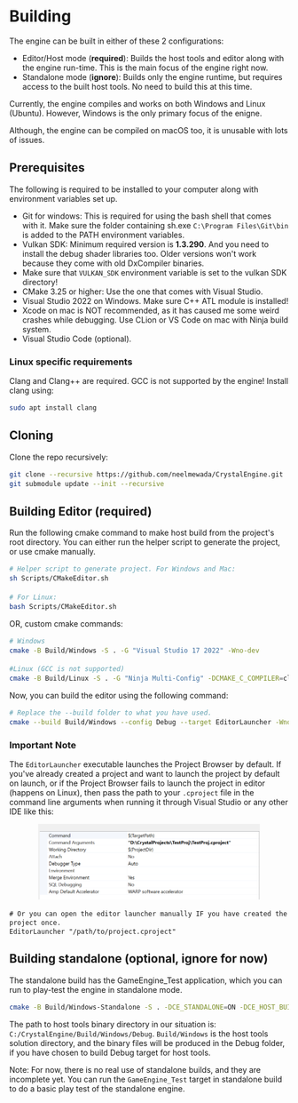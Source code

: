 # Building

The engine can be built in either of these 2 configurations:
* Editor/Host mode (**required**): Builds the host tools and editor along with the engine run-time. This is the main focus of the engine right now.
* Standalone mode (**ignore**): Builds only the engine runtime, but requires access to the built host tools. No need to build this at this time.

Currently, the engine compiles and works on both Windows and Linux (Ubuntu). However, Windows is the only primary focus of the enigne.

Although, the engine can be compiled on macOS too, it is unusable with lots of issues.

## Prerequisites

The following is required to be installed to your computer along with environment variables set up.

- Git for windows: This is required for using the bash shell that comes with it. Make sure the folder containing sh.exe `C:\Program Files\Git\bin` is added to the PATH environment variables.
- Vulkan SDK: Minimum required version is **1.3.290**. And you need to install the debug shader libraries too. Older versions won't work because they come with old DxCompiler binaries.
- Make sure that `VULKAN_SDK` environment variable is set to the vulkan SDK directory!
- CMake 3.25 or higher: Use the one that comes with Visual Studio.
- Visual Studio 2022 on Windows. Make sure C++ ATL module is installed!
- Xcode on mac is NOT recommended, as it has caused me some weird crashes while debugging. Use CLion or VS Code on mac with Ninja build system.
- Visual Studio Code (optional).

### Linux specific requirements

Clang and Clang++ are required. GCC is not supported by the engine! Install clang using:

```sh
sudo apt install clang
```
## Cloning

Clone the repo recursively:

```sh
git clone --recursive https://github.com/neelmewada/CrystalEngine.git
git submodule update --init --recursive
```

## Building Editor (required)

Run the following cmake command to make host build from the project's root directory. You can either run the helper script to generate the project, or use cmake manually.

```sh
# Helper script to generate project. For Windows and Mac: 
sh Scripts/CMakeEditor.sh

# For Linux:
bash Scripts/CMakeEditor.sh
```

OR, custom cmake commands:

```sh
# Windows
cmake -B Build/Windows -S . -G "Visual Studio 17 2022" -Wno-dev

#Linux (GCC is not supported)
cmake -B Build/Linux -S . -G "Ninja Multi-Config" -DCMAKE_C_COMPILER=clang -DCMAKE_CXX_COMPILER=clang++ -Wno-dev
```

Now, you can build the editor using the following command:

```sh
# Replace the --build folder to what you have used.
cmake --build Build/Windows --config Debug --target EditorLauncher -Wno-dev
```

### Important Note

The `EditorLauncher` executable launches the Project Browser by default. If you've already created a project and want to launch the project by default on launch, or if the Project Browser fails to launch the project in editor (happens on Linux), then pass the path to your `.cproject` file in the command line arguments when running it through Visual Studio or any other IDE like this:

<p align="center">
    <img src="./Images/EditorLauncherProjectPath.png" width=400>
</p>

```shell
# Or you can open the editor launcher manually IF you have created the project once.
EditorLauncher "/path/to/project.cproject"
```

## Building standalone (optional, ignore for now)

The standalone build has the GameEngine_Test application, which you can run to play-test the engine in standalone mode.

```sh
cmake -B Build/Windows-Standalone -S . -DCE_STANDALONE=ON -DCE_HOST_BUILD_DIR="<Path To host tools binary dir>" -DCMAKE_SYSTEM_NAME=Windows -Wno-Dev
```

The path to host tools binary directory in our situation is:
`C:/CrystalEngine/Build/Windows/Debug`. `Build/Windows` is the host tools solution directory, and the binary files will be produced in the Debug folder, if you have chosen to build Debug target for host tools.

Note: For now, there is no real use of standalone builds, and they are incomplete yet. You can run the `GameEngine_Test` target in standalone build to do a basic play test of the standalone engine.

